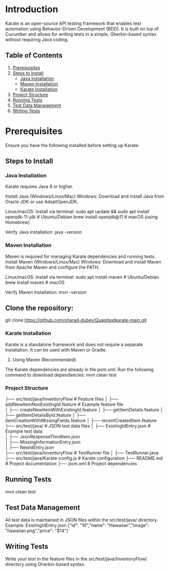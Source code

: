 # Introduction

Karate is an open-source API testing framework that enables test automation using Behavior-Driven Development (BDD). It is built on top of Cucumber and allows for writing tests in a simple, Gherkin-based syntax without requiring Java coding.

## Table of Contents

1. [Prerequisites](#prerequisites)
2. [Steps to Install](#steps-to-install)
   - [Java Installation](#Java-Installation)
   - [Maven Installation](#Maven-Installation)
   - [Karate Installation](#Karate-Installation)
3. [Project Structure](#project-structure)
4. [Running Tests](#running-tests)
5. [Test Data Management](#test-data-management)
6. [Writing Tests](#writing-tests)

 
# Prerequisites
Ensure you have the following installed before setting up Karate:

## Steps to Install

### Java Installation
Karate requires Java 8 or higher.

Install Java (Windows/Linux/Mac)
Windows: Download and install Java from Oracle JDK or use AdoptOpenJDK.

Linux/macOS: Install via terminal:
sudo apt update && sudo apt install openjdk-11-jdk  # Ubuntu/Debian
brew install openjdk@11  # macOS (using Homebrew)

Verify Java installation:
java -version

### Maven Installation
Maven is required for managing Karate dependencies and running tests.
Install Maven (Windows/Linux/Mac)
Windows: Download and install Maven from Apache Maven and configure the PATH.

Linux/macOS: Install via terminal:
sudo apt install maven  # Ubuntu/Debian
brew install maven  # macOS

Verify Maven installation:
mvn -version

## Clone the repository: 
   git clone https://github.com/sharad-dubey/Quapitestkarate-main.git

### Karate Installation

Karate is a standalone framework and does not require a separate installation. It can be used with Maven or Gradle.

1. Using Maven (Recommended)

The Karate dependencies are already in file pom.xml:
Run the following command to download dependencies:
mvn clean test

### Project Structure

├── src/test/java/InventoryFlow        # Feature files
│   ├── addNewItemNonExistingId.feature       # Example feature file  
│   ├── createNewItemWithExistingId.feature
│   ├── getItemDetails.feature
│   ├── getItemDetailsById.feature
│   ├── itemCreationWithMissingFields.feature
│   ├── recentCreatedItem.feature
├── src/test/java/                  # JSON test data files
│   ├── ExistingIdEntry.json       # Example test data  
│   ├── JsonResponseThirdItem.json       
│   ├── MissingInformationEntry.json       
│   ├── NewIdEntry.json            
├── src/test/java/InventoryFlow        # TestRunner file
│   ├── TestRunner.java       
├── src/test/java/Karate-config.js   # Karate configuration
├── README.md              # Project documentation
├── pom.xml              # Project dependencies



## Running Tests

mvn clean test


## Test Data Management
All test data is maintained in JSON files within the src/test/java/ directory. 
Example: ExistingIdEntry.json
{"id": "10","name": "Hawaiian","image": "hawaiian.png","price": "$14"}


## Writing Tests
Write your test in the feature files in the src/test/java/InventoryFlow/ directory using Gherkin-based syntax.


